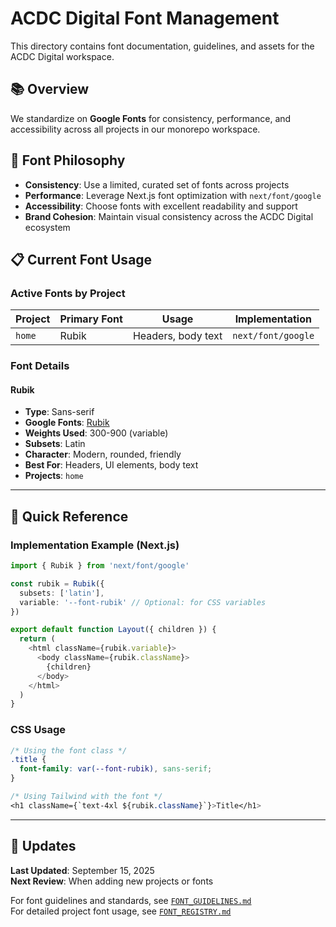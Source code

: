 # ACDC Digital Font Management

This directory contains font documentation, guidelines, and assets for the ACDC Digital workspace.

## 📚 Overview

We standardize on **Google Fonts** for consistency, performance, and accessibility across all projects in our monorepo workspace.

## 🎯 Font Philosophy

- **Consistency**: Use a limited, curated set of fonts across projects
- **Performance**: Leverage Next.js font optimization with `next/font/google`
- **Accessibility**: Choose fonts with excellent readability and support
- **Brand Cohesion**: Maintain visual consistency across the ACDC Digital ecosystem

## 📋 Current Font Usage

### Active Fonts by Project

| Project | Primary Font | Usage | Implementation |
|---------|-------------|-------|----------------|
| `home` | Rubik | Headers, body text | `next/font/google` |

### Font Details

#### **Rubik**
- **Type**: Sans-serif
- **Google Fonts**: [Rubik](https://fonts.google.com/specimen/Rubik)
- **Weights Used**: 300-900 (variable)
- **Subsets**: Latin
- **Character**: Modern, rounded, friendly
- **Best For**: Headers, UI elements, body text
- **Projects**: `home`

---

## 📖 Quick Reference

### Implementation Example (Next.js)

```typescript
import { Rubik } from 'next/font/google'

const rubik = Rubik({ 
  subsets: ['latin'],
  variable: '--font-rubik' // Optional: for CSS variables
})

export default function Layout({ children }) {
  return (
    <html className={rubik.variable}>
      <body className={rubik.className}>
        {children}
      </body>
    </html>
  )
}
```

### CSS Usage

```css
/* Using the font class */
.title {
  font-family: var(--font-rubik), sans-serif;
}

/* Using Tailwind with the font */
<h1 className={`text-4xl ${rubik.className}`}>Title</h1>
```

---

## 🔄 Updates

**Last Updated**: September 15, 2025  
**Next Review**: When adding new projects or fonts

For font guidelines and standards, see [`FONT_GUIDELINES.md`](./FONT_GUIDELINES.md)  
For detailed project font usage, see [`FONT_REGISTRY.md`](./FONT_REGISTRY.md)